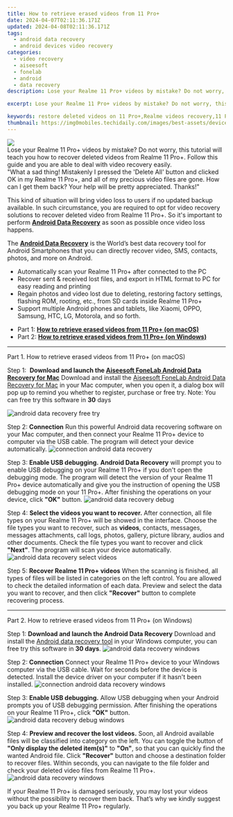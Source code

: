 ```yaml
---
title: How to retrieve erased videos from 11 Pro+
date: 2024-04-07T02:11:36.171Z
updated: 2024-04-08T02:11:36.171Z
tags: 
  - android data recovery
  - android devices video recovery
categories: 
  - video recovery
  - aiseesoft
  - fonelab
  - android
  - data recovery
description: Lose your Realme 11 Pro+ videos by mistake? Do not worry, this tutorial will teach you how to recover deleted videos from Realme 11 Pro+. Follow this guide and you are able to deal with video recovery easily.

excerpt: Lose your Realme 11 Pro+ videos by mistake? Do not worry, this tutorial will teach you how to recover deleted videos from Realme 11 Pro+. Follow this guide and you are able to deal with video recovery easily.

keywords: restore deleted videos on 11 Pro+,Realme videos recovery,11 Pro+ videos recovery,broken Realme videos recovery solution,recover lost videos from Realme 11 Pro+,broken Realme 11 Pro+ videos recovery solution,recover deleted video 2018 for 11 Pro+,how to retrieve video from Realme 11 Pro+,recover video from Realme,lost all video in 11 Pro+ again,does the 11 Pro+ have a backup for deleted video,11 Pro+ video recovery software
thumbnail: https://img0mobiles.techidaily.com/images/best-assets/devices/realme/realme-11-proplus/4.jpg
---
```


<img src="https://img0mobiles.techidaily.com/images/best-assets/devices/realme/realme-11-proplus/4.jpg" class="atpl-imgstyle"  />

<div class="atpl-content atpl-for-fonelab-android recover-video">

<div class="atpl-post-description-part-1">
Lose your Realme 11 Pro+ videos by mistake? Do not worry, this tutorial will teach you how to recover deleted videos from Realme 11 Pro+. Follow this guide and you are able to deal with video recovery easily.

</div>

<div class="atpl-post-description-part-2">
<div class="tpl-content-sub-paragraph-question">
  "What a sad thing! Mistakenly I pressed the 'Delete All' button and clicked OK in my Realme 11 Pro+, and all of my precious video files are gone. How can I get them back? Your help will be pretty appreciated. Thanks!"
</div>
<div class="tpl-content-sub-paragraph-content">
  <p>
    This kind of situation will bring video loss to users if no updated backup available. In such circumstance, you are required to opt for video recovery solutions to recover deleted video from Realme 11 Pro+. So it's important to perform <a href="https://tools.techidaily.com/aiseesoft-android-data-recovery/" ><strong>Android Data Recovery</strong></a> as soon as possible once video loss happens.
  </p>
</div>

</div>

<div class="atpl-post-description-part-3">
<div class="tpl-content-sub-paragraph-normal">
    <p>
        The <a href="https://tools.techidaily.com/aiseesoft-android-data-recovery/" ><strong>Android Data Recovery</strong></a> is the World’s best data recovery tool for Android Smartphones that you can directly recover video, SMS, contacts, photos, and more on Android.
    </p>
    <ul class="tpl-content-sub-paragraph-ul-style">
      <li>Automatically scan your Realme 11 Pro+ after connected to the PC</li>
      <li>Recover sent & received lost files, and export in HTML format to PC for easy reading and printing</li>
      <li>Regain photos and video lost due to deleting, restoring factory settings, flashing ROM, rooting, etc., from SD cards inside Realme 11 Pro+</li>
      <li>Support multiple Android phones and tablets, like Xiaomi, OPPO, Samsung, HTC, LG, Motorola, and so forth.</li>
    </ul>
</div>
</div>

<ul>
  <li>Part 1: <strong><a href="#p1"> How to retrieve erased videos from 11 Pro+  (on macOS)</a></strong></li>
  <li>Part 2: <strong><a href="#p2"> How to retrieve erased videos from 11 Pro+  (on Windows)</a></strong></li>
</ul>

<!-- Part 1 -->
<a id="p1" name="p1" ></a><hr>

<div>
  <span class="atpl-step-part-style">Part 1. How to retrieve erased videos from 11 Pro+ (on macOS)</span>
</div>  

<span class="atpl-stepstyle-a"><span>Step 1: </span></span> <strong>Download and launch the <a href="https://tools.techidaily.com/aiseesoft-android-data-recovery-for-mac/" >Aiseesoft FoneLab Android Data Recovery for Mac</a></strong>
Download and install the <a href="https://tools.techidaily.com/aiseesoft-android-data-recovery-for-mac/" >Aiseesoft FoneLab Android Data Recovery for Mac</a> in your Mac computer, when you open it, a dialog box will pop up to remind you whether to register, purchase or free try.
Note: You can free try this software in <strong>30</strong> days

<img src="https://tools.techidaily.com/images/apps/aiseesoft/android-data-recovery/mac-free-try.png" class="atpl-imgstyle" alt="android data recovery free try" />

<span class="atpl-stepstyle-a"><span>Step 2: </span></span> <strong>Connection</strong>
Run this powerful Android data recovering software on your Mac computer, and then connect your Realme 11 Pro+ device to computer via the USB cable. The program will detect your device automatically.
<img src="https://tools.techidaily.com/images/apps/aiseesoft/android-data-recovery/mac-connection-interface.jpg" class="atpl-imgstyle" alt="connection android data recovery" />

<span class="atpl-stepstyle-a"><span>Step 3: </span></span> <strong>Enable USB debugging.</strong>
<strong>Android Data Recovery</strong> will prompt you to enable USB debugging on your Realme 11 Pro+ if you don't open the debugging mode. The program will detect the version of your Realme 11 Pro+ device automatically and give you the instruction of opening the USB debugging mode on your 11 Pro+. After finishing the operations on your device, click <strong>"OK"</strong> button.
<img src="https://tools.techidaily.com/images/apps/aiseesoft/android-data-recovery/mac-android-usb-debug.jpg"  class="atpl-imgstyle" alt="android data recovery debug" />

<span class="atpl-stepstyle-a"><span>Step 4: </span></span> <strong>Select the videos you want to recover.</strong>
After connection, all file types on your Realme 11 Pro+ will be showed in the interface. Choose the file types you want to recover, such as <strong>videos</strong>, contacts, messages, messages attachments, call logs, photos, gallery, picture library,  audios and other documents. Check the file types you want to recover and click <b>"Next"</b>. The program will scan your device automatically.
<img src="https://tools.techidaily.com/images/apps/aiseesoft/android-data-recovery/mac-choose-type-videos.jpg" class="atpl-imgstyle" alt="android data recovery select videos" />

<span class="atpl-stepstyle-a"><span>Step 5: </span></span> <strong>Recover Realme 11 Pro+ videos</strong>
When the scanning is finished, all types of files will be listed in categories on the left control. You are allowed to check the detailed information of each data. Preview and select the data you want to recover, and then click <b>"Recover"</b> button to complete recovering process.


<a id="p2" name="p2"></a><hr>

<!-- Part 2 -->
<div>
<span class="atpl-step-part-style">Part 2. How to retrieve erased videos from 11 Pro+ (on Windows)</span>
</div>

<span class="atpl-stepstyle-a"><span>Step 1: </span></span> <strong>Download and launch the Android Data Recovery</strong>
Download and install the <a href="https://tools.techidaily.com/aiseesoft-android-data-recovery-for-win/" >Android data recovery tool</a> in your Windows computer, you can free try this software in <b>30 days</b>.
<img src="https://tools.techidaily.com/images/apps/aiseesoft/android-data-recovery/win-start-interface.png"  class="atpl-imgstyle" alt="android data recovery windows" />

<span class="atpl-stepstyle-a"><span>Step 2: </span></span> <strong>Connection</strong>
Connect your Realme 11 Pro+ device to your Windows computer via the USB cable. Wait for seconds before the device is detected. Install the device driver on your computer if it hasn't been installed.
<img src="https://tools.techidaily.com/images/apps/aiseesoft/android-data-recovery/win-connection-interface.png" class="atpl-imgstyle" alt="connection android data recovery windows" />

<span class="atpl-stepstyle-a"><span>Step 3: </span></span> <strong>Enable USB debugging.</strong>
Allow USB debugging when your Android prompts you of USB debugging permission. After finishing the operations on your Realme 11 Pro+, click <b>"OK"</b> button.
<img src="https://tools.techidaily.com/images/apps/aiseesoft/android-data-recovery/win-android-usb-debug.png" class="atpl-imgstyle" alt="android data recovery debug windows" />

<span class="atpl-stepstyle-a"><span>Step 4: </span></span> <strong>Preview and recover the lost videos.</strong>
Soon, all Android available files will be classified into category on the left. You can toggle the button of <b>"Only display the deleted item(s)"</b> to <b>"On"</b>, so that you can quickly find the wanted Android file. Click <b>"Recover"</b> button and choose a destination folder to recover files. Within seconds, you can navigate to the file folder and check your deleted video files from Realme 11 Pro+.
<img src="https://tools.techidaily.com/images/apps/aiseesoft/android-data-recovery/win-recover-videos.jpg" class="atpl-imgstyle" alt="android data recovery windows" />

<div class="atpl-post-description-part-4">
<div class="tpl-content-sub-paragraph-normal">
    <p>
        If your Realme 11 Pro+ is damaged seriously, you may lost your videos without the possibility to recover them back. That’s why we kindly suggest you back up your Realme 11 Pro+ regularly.
    </p>
</div>
</div>

<ins class="adsbygoogle"
     style="display:block"
     data-ad-client="ca-pub-7571918770474297"
     data-ad-slot="8358498916"
     data-ad-format="auto"
     data-full-width-responsive="true"></ins>



</div>
<ins class="adsbygoogle"
    style="display:block"
    data-ad-format="autorelaxed"
    data-ad-client="ca-pub-7571918770474297"
    data-ad-slot="1223367746"></ins>
